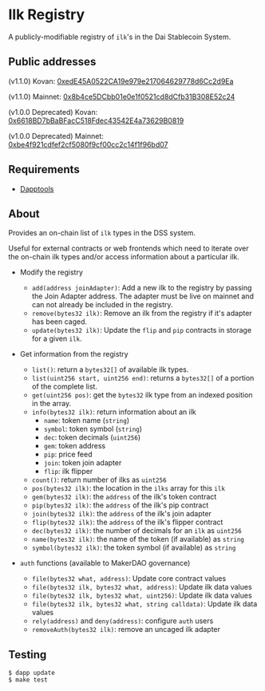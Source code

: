 # Ilk Registry

A publicly-modifiable registry of `ilk`'s in the Dai Stablecoin System.

## Public addresses

(v1.1.0) Kovan: [0xedE45A0522CA19e979e217064629778d6Cc2d9Ea](https://kovan.etherscan.io/address/0xedE45A0522CA19e979e217064629778d6Cc2d9Ea)

(v1.1.0) Mainnet: [0x8b4ce5DCbb01e0e1f0521cd8dCfb31B308E52c24](https://etherscan.io/address/0x8b4ce5DCbb01e0e1f0521cd8dCfb31B308E52c24)

(v1.0.0 Deprecated) Kovan: [0x6618BD7bBaBFacC518Fdec43542E4a73629B0819](https://kovan.etherscan.io/address/0x6618bd7bbabfacc518fdec43542e4a73629b0819)

(v1.0.0 Deprecated) Mainnet: [0xbe4f921cdfef2cf5080f9cf00cc2c14f1f96bd07](https://etherscan.io/address/0xbe4f921cdfef2cf5080f9cf00cc2c14f1f96bd07)

## Requirements

* [Dapptools](https://github.com/dapphub/dapptools)

## About

Provides an on-chain list of `ilk` types in the DSS system.

Useful for external contracts or web frontends which need to iterate over the on-chain ilk types and/or access information about a particular ilk.

* Modify the registry

    * `add(address joinAdapter)`: Add a new ilk to the registry by passing the Join Adapter address. The adapter must be live on mainnet and can not already be included in the registry.
    * `remove(bytes32 ilk)`: Remove an ilk from the registry if it's adapter has been caged.
    * `update(bytes32 ilk)`: Update the `flip` and `pip` contracts in storage for a given `ilk`.

* Get information from the registry

    * `list()`: return a `bytes32[]` of available ilk types.
    * `list(uint256 start, uint256 end)`: returns a `bytes32[]` of a portion of the complete list.
    * `get(uint256 pos)`: get the `bytes32` ilk type from an indexed position in the array.
    * `info(bytes32 ilk)`: return information about an ilk
        * `name`: token name (`string`)
        * `symbol`: token symbol (`string`)
        * `dec`: token decimals (`uint256`)
        * `gem`: token address
        * `pip`: price feed
        * `join`: token join adapter
        * `flip`: ilk flipper
    * `count()`: return number of ilks as `uint256`
    * `pos(bytes32 ilk)`: the location in the `ilks` array for this `ilk`
    * `gem(bytes32 ilk)`: the `address` of the ilk's token contract
    * `pip(bytes32 ilk)`: the `address` of the ilk's pip contract
    * `join(bytes32 ilk)`: the `address` of the ilk's join adapter
    * `flip(bytes32 ilk)`: the `address` of the ilk's flipper contract
    * `dec(bytes32 ilk)`: the number of decimals for an `ilk` as `uint256`
    * `name(bytes32 ilk)`: the name of the token (if available) as `string`
    * `symbol(bytes32 ilk)`: the token symbol (if available) as `string`

* `auth` functions (available to MakerDAO governance)

    * `file(bytes32 what, address)`: Update core contract values
    * `file(bytes32 ilk, bytes32 what, address)`: Update ilk data values
    * `file(bytes32 ilk, bytes32 what, uint256)`: Update ilk data values
    * `file(bytes32 ilk, bytes32 what, string calldata)`: Update ilk data values
    * `rely(address)` and `deny(address)`: configure `auth` users
    * `removeAuth(bytes32 ilk)`: remove an uncaged ilk adapter


## Testing

```
$ dapp update
$ make test
```
